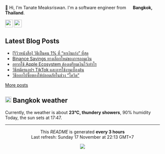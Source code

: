 <p>👋 Hi, I'm Tanate Meaksriswan. I'm a software engineer from <img src="https://cdn-icons-png.flaticon.com/512/330/330447.png" width="14"/> <b>Bangkok, Thailand</b>.</p>
<p><a href="https://www.linkedin.com/in/ipiranhaa"><img src="https://img.shields.io/badge/linkedin-%230077B5.svg?&style=for-the-badge&logo=linkedin&logoColor=white" height=25></a> <a href="https://medium.com/@ipiranhaa"><img src="https://img.shields.io/badge/medium-%2312100E.svg?&style=for-the-badge&logo=medium&logoColor=white" height=25></a></p>
<h2>Latest Blog Posts</h2>
<ul><li><a href=https://kitchenrai.com/%e0%b8%a3%e0%b8%b5%e0%b8%a7%e0%b8%b4%e0%b8%a7%e0%b8%ab%e0%b8%99%e0%b8%b1%e0%b8%87%e0%b8%aa%e0%b8%b7%e0%b8%ad-%e0%b8%a7%e0%b8%b4%e0%b8%98%e0%b8%b5%e0%b9%80%e0%b8%9b%e0%b9%87%e0%b8%99%e0%b8%84%e0%b8%99/>[รีวิวหนังสือ] วิธีเป็นคน 1% ที่ “หาเงินเก่ง” ที่สุด</a></li><li><a href=https://kitchenrai.com/binance-savings-review/>Binance Savings ทางเลือกใหม่ของการออมเงิน</a></li><li><a href=https://kitchenrai.com/apple-ecosystem-pricing/>อยากใช้ Apple Ecosystem ต้องเตรียมเงินไว้เท่าไร</a></li><li><a href=https://kitchenrai.com/tiktok-guide-book/>วิธีสมัครแอปฯ TikTok และการใช้งานเบื้องต้น</a></li><li><a href=https://kitchenrai.com/how-to-going-outside-safe-due-covid/>วิธีออกไปซื้อของให้ปลอดภัยในช่วง “โควิด”</a></li></ul>
<a href=https://www.kitchenrai.com target="_blank">More posts</a>
<h2><img src="https://cdn-icons-png.flaticon.com/512/909/909143.png" width="20"/> Bangkok weather</h2>
<p>Currently, the weather is about <b>23°C, thundery showers</b>, 90% humidity<br>
Today, the sun sets at 17:47.</p>
<hr>
<p align="center">This <i>README</i> is generated <b>every 3 hours</b><br>Last refresh: Sunday 17 November at 22:13 GMT+7
<p align="center"><img src="https://github.com/ipiranhaa/ipiranhaa/workflows/README%20build/badge.svg" /></p>